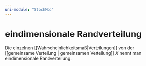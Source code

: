 ```yaml
---
uni-module: "StochMod"
---
```


# eindimensionale Randverteilung

Die einzelnen [[Wahrscheinlichkeitsmaß|Verteilungen]] von der [[gemeinsame Verteilung | gemeinsamen Verteilung]] $X$ nennt man eindimensionale Randverteilung.
